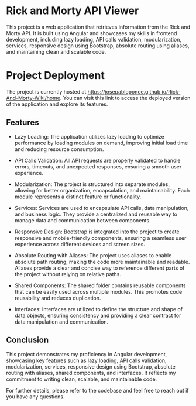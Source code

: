 # Rick and Morty API Viewer

This project is a web application that retrieves information from the Rick and Morty API. It is built using Angular and showcases my skills in frontend development, including lazy loading, API calls validation, modularization, services, responsive design using Bootstrap, absolute routing using aliases, and maintaining clean and scalable code.

# Project Deployment

The project is currently hosted at https://josepabloponce.github.io/Rick-And-Morty-Wiki/home. You can visit this link to access the deployed version of the application and explore its features.

## Features

- Lazy Loading: The application utilizes lazy loading to optimize performance by loading modules on demand, improving initial load time and reducing resource consumption.

- API Calls Validation: All API requests are properly validated to handle errors, timeouts, and unexpected responses, ensuring a smooth user experience.

- Modularization: The project is structured into separate modules, allowing for better organization, encapsulation, and maintainability. Each module represents a distinct feature or functionality.

- Services: Services are used to encapsulate API calls, data manipulation, and business logic. They provide a centralized and reusable way to manage data and communication between components.

- Responsive Design: Bootstrap is integrated into the project to create responsive and mobile-friendly components, ensuring a seamless user experience across different devices and screen sizes.

- Absolute Routing with Aliases: The project uses aliases to enable absolute path routing, making the code more maintainable and readable. Aliases provide a clear and concise way to reference different parts of the project without relying on relative paths.

- Shared Components: The shared folder contains reusable components that can be easily used across multiple modules. This promotes code reusability and reduces duplication.

- Interfaces: Interfaces are utilized to define the structure and shape of data objects, ensuring consistency and providing a clear contract for data manipulation and communication.

## Conclusion

This project demonstrates my proficiency in Angular development, showcasing key features such as lazy loading, API calls validation, modularization, services, responsive design using Bootstrap, absolute routing with aliases, shared components, and interfaces. It reflects my commitment to writing clean, scalable, and maintainable code.

For further details, please refer to the codebase and feel free to reach out if you have any questions.
